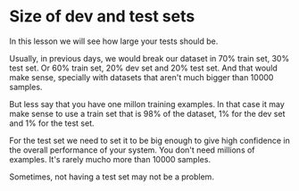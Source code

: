 # Size of dev and test sets

In this lesson we will see how large your tests should be.

Usually, in previous days, we would break our dataset in 70% train set, 30% test set. Or 60% train set, 20% dev set and 20% test set. And that would make sense, specially with datasets that aren't much bigger than 10000 samples.

But less say that you have one millon training examples. In that case it may make sense to use a train set that is 98% of the dataset, 1% for the dev set and 1% for the test set.

For the test set we need to set it to be big enough to give high confidence in the overall performance of your system. You don't need millions of examples. It's rarely mucho more than 10000 samples.

Sometimes, not having a test set may not be a problem.
